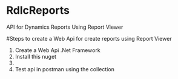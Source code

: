 # RdlcReports
API for Dynamics Reports Using Report Viewer

#Steps to create a Web Api for create reports using Report Viewer 
1. Create a Web Api .Net Framework
2. Install this nuget
3. 
4. Test api in postman using the collection
